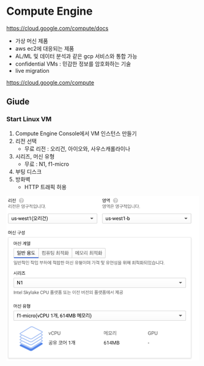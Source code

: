 # Compute Engine

https://cloud.google.com/compute/docs

- 가상 머신 제품
- aws ec2에 대응되는 제품
- AL/ML 및 데이터 분석과 같은 gcp 서비스와 통합 가능
- confidential VMs : 민감한 정보를 암호화하는 기술
- live migration

https://cloud.google.com/compute

## Giude

### Start Linux VM
1. Compute Engine Console에서 VM 인스턴스 만들기
2. 리전 선택
    - 무료 리전 : 오리건, 아이오와, 사우스캐롤라이나
3. 시리즈, 머신 유형
    - 무료 : N1, f1-micro
4. 부팅 디스크
5. 방화벽
    - HTTP 트래픽 허용

![compute engine](./images/compute01.png)